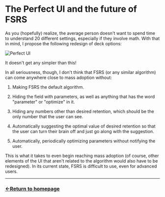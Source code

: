 # The Perfect UI and the future of FSRS

As you (hopefully) realize, the average person doesn't want to spend time to understand 20 different settings, especially if they involve math. With that in mind, I propose the following redesign of deck options:

![Perfect UI](https://github.com/user-attachments/assets/4ee6d79f-7931-44e6-8d19-a3a246c61ca2)

It doesn't get any simpler than this!

In all seriousness, though, I don't think that FSRS (or any similar algorithm) can come anywhere close to mass adoption without:

1) Making FSRS the default algorithm.

2) Hiding the field with parameters, as well as anything that has the word "parameter" or "optimize" in it.

3) Hiding any numbers other than desired retention, which should be the only number that the user can see.

4) Automatically suggesting the optimal value of desired retention so that the user can turn their brain off and just go along with the suggestion.

5) Automatically, periodically optimizing parameters without notifying the user.

This is what it takes to even begin reaching mass adoption (of course, other elements of the UI that aren't related to the algorithm would also have to be redesigned). In its current state, FSRS is difficult to use, even for advanced users.


___
### [←Return to homepage](https://expertium.github.io/)
